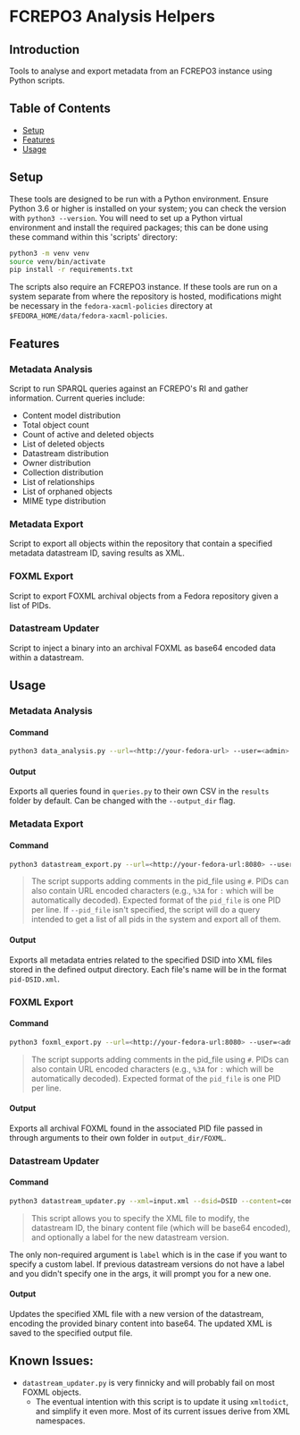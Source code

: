 # FCREPO3 Analysis Helpers
## Introduction
Tools to analyse and export metadata from an FCREPO3 instance using Python scripts.

## Table of Contents
* [Setup](#setup)
* [Features](#features)
* [Usage](#usage)

## Setup
These tools are designed to be run with a Python environment. Ensure Python 3.6 or higher is installed on your system; you can check the version with `python3 --version`. You will need to set up a Python virtual environment and install the required packages; this can be done using these command within this 'scripts' directory:

```bash
python3 -m venv venv
source venv/bin/activate
pip install -r requirements.txt
```

The scripts also require an FCREPO3 instance. If these tools are run on a system separate from where the repository is hosted, modifications might be necessary in the `fedora-xacml-policies` directory at `$FEDORA_HOME/data/fedora-xacml-policies`.

## Features
### Metadata Analysis
Script to run SPARQL queries against an FCREPO's RI and gather information. Current queries include:
 - Content model distribution
 - Total object count
 - Count of active and deleted objects
 - List of deleted objects
 - Datastream distribution
 - Owner distribution
 - Collection distribution
 - List of relationships
 - List of orphaned objects
 - MIME type distribution

### Metadata Export
Script to export all objects within the repository that contain a specified metadata datastream ID, saving results as XML.

### FOXML Export
Script to export FOXML archival objects from a Fedora repository given a list of PIDs.

### Datastream Updater
Script to inject a binary into an archival FOXML as base64 encoded data within a datastream.

## Usage
### Metadata Analysis
#### Command
```bash
python3 data_analysis.py --url=<http://your-fedora-url> --user=<admin> --password=<secret> --output_dir=<./results>
```
#### Output
Exports all queries found in `queries.py` to their own CSV in the `results` folder by default. Can be changed with the `--output_dir` flag.

### Metadata Export
#### Command
```bash
python3 datastream_export.py --url=<http://your-fedora-url:8080> --user=<admin> --password=<secret> --dsid=<DSID> --output_dir=<./output> --pid_file=<./some_pids>
```
> The script supports adding comments in the pid_file using `#`. PIDs can also contain URL encoded characters (e.g., `%3A` for `:` which will be automatically decoded). Expected format of the `pid_file` is one PID per line.
If `--pid_file` isn't specified, the script will do a query intended to get a list of all pids in the system and export all of them.

#### Output
Exports all metadata entries related to the specified DSID into XML files stored in the defined output directory.
Each file's name will be in the format `pid-DSID.xml`.

### FOXML Export
#### Command
```bash
python3 foxml_export.py --url=<http://your-fedora-url:8080> --user=<admin> --pasword=<secret> --pid_file=<./some_pids_to_export> --output_dir=<./output>
```
> The script supports adding comments in the pid_file using `#`. PIDs can also contain URL encoded characters (e.g., `%3A` for `:` which will be automatically decoded). Expected format of the `pid_file` is one PID per line.

#### Output
Exports all archival FOXML found in the associated PID file passed in through arguments to their own folder in `output_dir/FOXML`.

### Datastream Updater
#### Command
```bash
python3 datastream_updater.py --xml=input.xml --dsid=DSID --content=content.bin --label='New Version' --output=output.xml
```
> This script allows you to specify the XML file to modify, the datastream ID, the binary content file (which will be base64 encoded), and optionally a label for the new datastream version.

The only non-required argument is `label` which is in the case if you want to specify a custom label. If previous datastream versions do not have a label and you didn't specify one in the args, it will prompt you for a new one.

#### Output
Updates the specified XML file with a new version of the datastream, encoding the provided binary content into base64. The updated XML is saved to the specified output file.

## Known Issues:
* `datastream_updater.py` is very finnicky and will probably fail on most FOXML objects.
  * The eventual intention with this script is to update it using `xmltodict`, and simplify it even more. Most of its current issues derive from XML namespaces.
